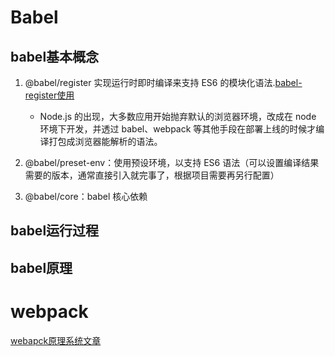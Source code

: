 <!--
 * @Author: TerryMin
 * @Date: 2022-09-22 15:18:15
 * @LastEditors: TerryMin
 * @LastEditTime: 2022-09-24 09:49:36
 * @Description: file not
-->
# Babel
## babel基本概念

1. @babel/register 实现运行时即时编译来支持 ES6 的模块化语法.[babel-register使用](https://blog.csdn.net/weixin_44691608/article/details/111932754)
   - Node.js 的出现，大多数应用开始抛弃默认的浏览器环境，改成在 node 环境下开发，并透过 babel、webpack 等其他手段在部署上线的时候才编译打包成浏览器能解析的语法。

2. @babel/preset-env：使用预设环境，以支持 ES6 语法（可以设置编译结果需要的版本，通常直接引入就完事了，根据项目需要再另行配置）

3. @babel/core：babel 核心依赖


## babel运行过程



## babel原理



# webpack

[webapck原理系统文章](https://mp.weixin.qq.com/mp/appmsgalbum?__biz=Mzg3OTYwMjcxMA==&action=getalbum&album_id=1856066636768722949&scene=173&from_msgid=2247483744&from_itemidx=1&count=3&nolastread=1#wechat_redirect)




